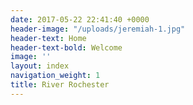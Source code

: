 ```yaml
---
date: 2017-05-22 22:41:40 +0000
header-image: "/uploads/jeremiah-1.jpg"
header-text: Home
header-text-bold: Welcome
image: ''
layout: index
navigation_weight: 1
title: River Rochester
---
```


